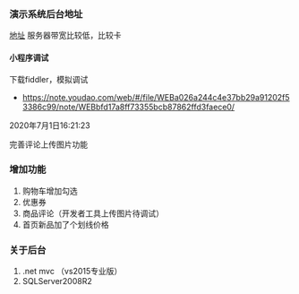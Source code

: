 
### 演示系统后台地址
[地址](https://www.chengyi.xyz/miniapp/)
服务器带宽比较低，比较卡

#### 小程序调试
下载fiddler，模拟调试
- https://note.youdao.com/web/#/file/WEBa026a244c4e37bb29a91202f53386c99/note/WEBbfd17a8ff73355bcb87862ffd3faece0/


2020年7月1日16:21:23

完善评论上传图片功能


### 增加功能
1. 购物车增加勾选
2. 优惠券
3. 商品评论（开发者工具上传图片待调试）
4. 首页新品加了个划线价格

### 关于后台
1. .net mvc （vs2015专业版）
2. SQLServer2008R2
